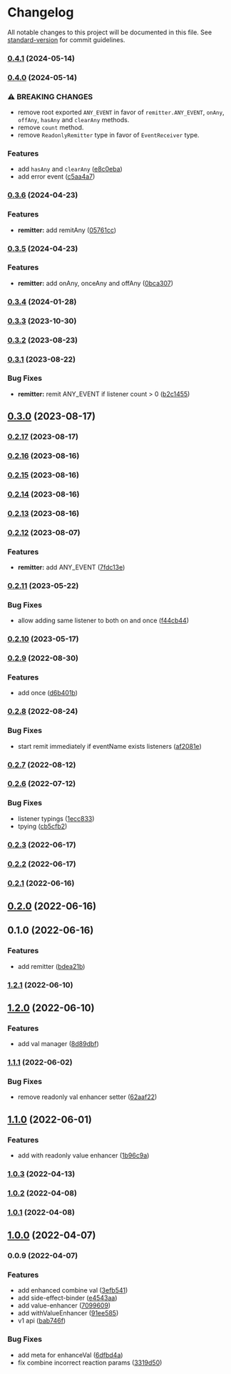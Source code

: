 # Changelog

All notable changes to this project will be documented in this file. See [standard-version](https://github.com/conventional-changelog/standard-version) for commit guidelines.

### [0.4.1](https://github.com/crimx/remitter/compare/v0.4.0...v0.4.1) (2024-05-14)

### [0.4.0](https://github.com/crimx/remitter/compare/v0.3.6...v0.4.0) (2024-05-14)


### ⚠ BREAKING CHANGES

* remove root exported `ANY_EVENT` in favor of `remitter.ANY_EVENT`, `onAny`, `offAny`, `hasAny` and `clearAny` methods.
* remove `count` method.
* remove `ReadonlyRemitter` type in favor of `EventReceiver` type.

### Features

* add `hasAny` and `clearAny` ([e8c0eba](https://github.com/crimx/remitter/commit/e8c0eba73bf8565b8c89946202c192207bb5fb2b))
* add error event ([c5aa4a7](https://github.com/crimx/remitter/commit/c5aa4a7f6409cdf28af898421d05b2cb171723f1))

### [0.3.6](https://github.com/crimx/remitter/compare/v0.3.5...v0.3.6) (2024-04-23)


### Features

* **remitter:** add remitAny ([05761cc](https://github.com/crimx/remitter/commit/05761cccbf78211a454b46a0d58c8a33d8b09bb1))

### [0.3.5](https://github.com/crimx/remitter/compare/v0.3.4...v0.3.5) (2024-04-23)


### Features

* **remitter:** add onAny, onceAny and offAny ([0bca307](https://github.com/crimx/remitter/commit/0bca307c230e71b04b9b52dd33c932bde88f0da5))

### [0.3.4](https://github.com/crimx/remitter/compare/v0.3.3...v0.3.4) (2024-01-28)

### [0.3.3](https://github.com/crimx/remitter/compare/v0.3.2...v0.3.3) (2023-10-30)

### [0.3.2](https://github.com/crimx/remitter/compare/v0.3.1...v0.3.2) (2023-08-23)

### [0.3.1](https://github.com/crimx/remitter/compare/v0.3.0...v0.3.1) (2023-08-22)


### Bug Fixes

* **remitter:** remit ANY_EVENT if listener count > 0 ([b2c1455](https://github.com/crimx/remitter/commit/b2c145570a6208c55eaaa9850c6273e5b13183bb))

## [0.3.0](https://github.com/crimx/remitter/compare/v0.2.17...v0.3.0) (2023-08-17)

### [0.2.17](https://github.com/crimx/remitter/compare/v0.2.16...v0.2.17) (2023-08-17)

### [0.2.16](https://github.com/crimx/remitter/compare/v0.2.15...v0.2.16) (2023-08-16)

### [0.2.15](https://github.com/crimx/remitter/compare/v0.2.14...v0.2.15) (2023-08-16)

### [0.2.14](https://github.com/crimx/remitter/compare/v0.2.13...v0.2.14) (2023-08-16)

### [0.2.13](https://github.com/crimx/remitter/compare/v0.2.12...v0.2.13) (2023-08-16)

### [0.2.12](https://github.com/crimx/remitter/compare/v0.2.11...v0.2.12) (2023-08-07)


### Features

* **remitter:** add ANY_EVENT ([7fdc13e](https://github.com/crimx/remitter/commit/7fdc13eeae637bea3fdfbca5996e26040671ef78))

### [0.2.11](https://github.com/crimx/remitter/compare/v0.2.10...v0.2.11) (2023-05-22)


### Bug Fixes

* allow adding same listener to both on and once ([f44cb44](https://github.com/crimx/remitter/commit/f44cb44e0b846bfb563dd19ccf9fae6d4cb4ac8f))

### [0.2.10](https://github.com/crimx/remitter/compare/v0.2.9...v0.2.10) (2023-05-17)

### [0.2.9](https://github.com/crimx/remitter/compare/v0.2.8...v0.2.9) (2022-08-30)


### Features

* add once ([d6b401b](https://github.com/crimx/remitter/commit/d6b401b5488d3765b1167cf41cebe32bf79c956d))

### [0.2.8](https://github.com/crimx/remitter/compare/v0.2.7...v0.2.8) (2022-08-24)


### Bug Fixes

* start remit immediately if eventName exists listeners ([af2081e](https://github.com/crimx/remitter/commit/af2081ea1a7298c324973c33bd4467af6e0cdc5c))

### [0.2.7](https://github.com/crimx/remitter/compare/v0.2.6...v0.2.7) (2022-08-12)

### [0.2.6](https://github.com/crimx/remitter/compare/v0.2.3...v0.2.6) (2022-07-12)


### Bug Fixes

* listener typings ([1ecc833](https://github.com/crimx/remitter/commit/1ecc833c648d12b610e66e2f81c72adbf17fad52))
* tpying ([cb5cfb2](https://github.com/crimx/remitter/commit/cb5cfb2387a548f8d2015560e9b98016cdc3c18e))

### [0.2.3](https://github.com/crimx/remitter/compare/v0.2.2...v0.2.3) (2022-06-17)

### [0.2.2](https://github.com/crimx/remitter/compare/v0.2.1...v0.2.2) (2022-06-17)

### [0.2.1](https://github.com/crimx/remitter/compare/v0.2.0...v0.2.1) (2022-06-16)

## [0.2.0](https://github.com/crimx/remitter/compare/v0.1.0...v0.2.0) (2022-06-16)

## 0.1.0 (2022-06-16)


### Features

* add remitter ([bdea21b](https://github.com/crimx/remitter/commit/bdea21b3d29d29570d6f2790d91649d47e950691))

### [1.2.1](https://github.com/crimx/value-enhancer/compare/v1.2.0...v1.2.1) (2022-06-10)

## [1.2.0](https://github.com/crimx/value-enhancer/compare/v1.1.1...v1.2.0) (2022-06-10)


### Features

* add val manager ([8d89dbf](https://github.com/crimx/value-enhancer/commit/8d89dbfc0f364c14486bc52bd9823e89b96dc81e))

### [1.1.1](https://github.com/crimx/value-enhancer/compare/v1.1.0...v1.1.1) (2022-06-02)


### Bug Fixes

* remove readonly val enhancer setter ([62aaf22](https://github.com/crimx/value-enhancer/commit/62aaf22fd099c1234d6de32c2692e837f16b9e5a))

## [1.1.0](https://github.com/crimx/value-enhancer/compare/v1.0.3...v1.1.0) (2022-06-01)


### Features

* add with readonly value enhancer ([1b96c9a](https://github.com/crimx/value-enhancer/commit/1b96c9abcc8b98a29c9c39af5044f5dfbc392722))

### [1.0.3](https://github.com/crimx/value-enhancer/compare/v1.0.2...v1.0.3) (2022-04-13)

### [1.0.2](https://github.com/crimx/value-enhancer/compare/v1.0.1...v1.0.2) (2022-04-08)

### [1.0.1](https://github.com/crimx/value-enhancer/compare/v1.0.0...v1.0.1) (2022-04-08)

## [1.0.0](https://github.com/crimx/value-enhancer/compare/v0.0.9...v1.0.0) (2022-04-07)

### 0.0.9 (2022-04-07)


### Features

* add enhanced combine val ([3efb541](https://github.com/crimx/value-enhancer/commit/3efb541597115eabcc99fe460fe291153e6b9599))
* add side-effect-binder ([e4543aa](https://github.com/crimx/value-enhancer/commit/e4543aa75f10f849aa084ca98a61c5eaa089466c))
* add value-enhancer ([7099609](https://github.com/crimx/value-enhancer/commit/70996096c3ef9bcce05d2c9edfbe738aedcebf4f))
* add withValueEnhancer ([91ee585](https://github.com/crimx/value-enhancer/commit/91ee585a3d6e336d75b1cb1dd4634facb7386396))
* v1 api ([bab746f](https://github.com/crimx/value-enhancer/commit/bab746f5a50b5389db3b1126293e5c24fc40d1ea))


### Bug Fixes

* add meta for enhanceVal ([6dfbd4a](https://github.com/crimx/value-enhancer/commit/6dfbd4ade54e9ed71de306136a9dbb87614f3aff))
* fix combine incorrect reaction params ([3319d50](https://github.com/crimx/value-enhancer/commit/3319d50f2de3eb8e9a50fd3891281256a751a17e))
